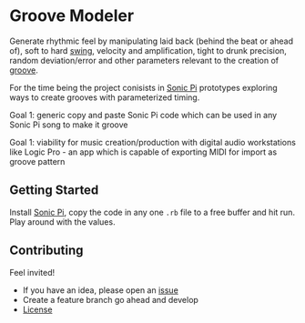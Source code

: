 # Groove Modeler

Generate rhythmic feel by manipulating laid back (behind the beat or ahead of), soft to hard [swing](https://en.wikipedia.org/wiki/Swing_(jazz_performance_style)), velocity and amplification, tight to drunk precision, random deviation/error and other parameters relevant to the creation of [groove](https://en.wikipedia.org/wiki/Groove_(music)).

For the time being the project conisists in [Sonic Pi](https://github.com/samaaron/sonic-pi "Sonic Pi") prototypes exploring ways to create grooves with parameterized timing.

Goal 1: generic copy and paste Sonic Pi code which can be used in any Sonic Pi song to make it groove

Goal 1: viability for music creation/production with digital audio workstations like Logic Pro - an app which is capable of exporting MIDI for import as groove pattern

## Getting Started

Install [Sonic Pi](https://github.com/samaaron/sonic-pi "Sonic Pi"), copy the code in any one `.rb` file to a free buffer and hit run. Play around with the values.

## Contributing

Feel invited! 

* If you have an idea, please open an [issue](https://github.com/fritzfeger/groove-modeler/issues)
* Create a feature branch go ahead and develop 
* [License](https://github.com/fritzfeger/groove-modeler/blob/master/LICENSE)
